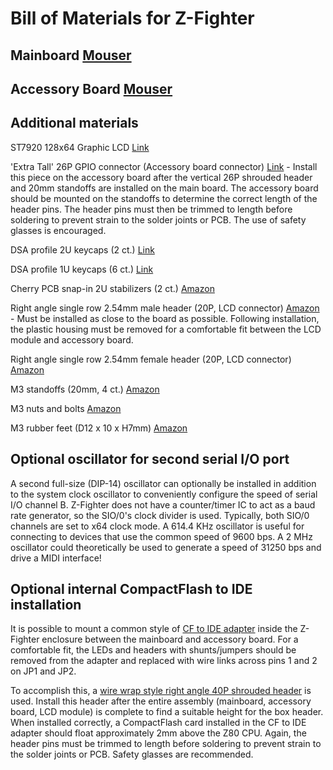 
# Bill of Materials for Z-Fighter

## Mainboard [Mouser](https://www.mouser.com/ProjectManager/ProjectDetail.aspx?AccessID=55fcf50861)

## Accessory Board [Mouser](https://www.mouser.com/ProjectManager/ProjectDetail.aspx?AccessID=e552b3f8e6)

## Additional materials

ST7920 128x64 Graphic LCD [Link](https://www.buydisplay.com/3-3v-5v-graphic-display-128x64-serial-lcd-display-st7920)

'Extra Tall' 26P GPIO connector (Accessory board connector) [Link](https://thepihut.com/products/extra-tall-gpio-connector-for-the-raspberry-pi) - Install this piece on the accessory board after the vertical 26P shrouded header and 20mm standoffs are installed on the main board. The accessory board should be mounted on the standoffs to determine the correct length of the header pins. The header pins must then be trimmed to length before soldering to prevent strain to the solder joints or PCB. The use of safety glasses is encouraged.

DSA profile 2U keycaps (2 ct.) [Link](https://pimpmykeyboard.com/dsa-2-space-pack-of-4/)

DSA profile 1U keycaps (6 ct.) [Link](https://pimpmykeyboard.com/dsa-1-space-pack-of-10/)

Cherry PCB snap-in 2U stabilizers (2 ct.) [Amazon](https://www.amazon.com/dp/B085T8QZJC/ref=cm_sw_r_tw_dp_V3VNQRQ0CPQBPXNV3A6B?_encoding=UTF8&psc=1)

Right angle single row 2.54mm male header (20P, LCD connector) [Amazon](https://www.amazon.com/dp/B01461DQ6S/ref=cm_sw_r_tw_dp_GKV8K1RT5GKDB1A8GHAV) - Must be installed as close to the board as possible. Following installation, the plastic housing must be removed for a comfortable fit between the LCD module and accessory board.

Right angle single row 2.54mm female header (20P, LCD connector) [Amazon](https://www.amazon.com/dp/B07P1R9CGT/ref=cm_sw_r_tw_dp_7SZQVEK1GGS1AR1WVH0K?_encoding=UTF8&psc=1)

M3 standoffs (20mm, 4 ct.) [Amazon](https://www.amazon.com/dp/B07PK23VC4/ref=cm_sw_r_tw_dp_NGRJ3TRHWGEE7J0RGDNS?_encoding=UTF8&psc=1)

M3 nuts and bolts [Amazon](https://www.amazon.com/dp/B078V3YCF6/ref=cm_sw_r_tw_dp_TQ4HJWWVDEA1XZR15HDK?_encoding=UTF8&psc=1)

M3 rubber feet (D12 x 10 x H7mm) [Amazon](https://www.amazon.com/dp/B07LF1J7ZB/ref=cm_sw_r_tw_dp_JDTK9C1A8TC8FPBZZV7F?_encoding=UTF8&psc=1)

## Optional oscillator for second serial I/O port

A second full-size (DIP-14) oscillator can optionally be installed in addition to the system clock oscillator to conveniently configure the speed of serial I/O channel B. Z-Fighter does not have a counter/timer IC to act as a baud rate generator, so the SIO/0's clock divider is used. Typically, both SIO/0 channels are set to x64 clock mode. A 614.4 KHz oscillator is useful for connecting to devices that use the common speed of 9600 bps. A 2 MHz oscillator could theoretically be used to generate a speed of 31250 bps and drive a MIDI interface!

## Optional internal CompactFlash to IDE installation

It is possible to mount a common style of [CF to IDE adapter](https://www.amazon.com/dp/B081336VP9/ref=cm_sw_r_tw_dp_JFMTNXX912AVZNW4FQQ4) inside the Z-Fighter enclosure between the mainboard and accessory board. For a comfortable fit, the LEDs and headers with shunts/jumpers should be removed from the adapter and replaced with wire links across pins 1 and 2 on JP1 and JP2.

To accomplish this, a [wire wrap style right angle 40P shrouded header](https://www.mouser.com/ProductDetail/?qs=n1d6TrdN4SAGWp%252BEF8S8fg%3D%3D) is used. Install this header after the entire assembly (mainboard, accessory board, LCD module) is complete to find a suitable height for the box header. When installed correctly, a CompactFlash card installed in the CF to IDE adapter should float approximately 2mm above the Z80 CPU. Again, the header pins must be trimmed to length before soldering to prevent strain to the solder joints or PCB. Safety glasses are recommended.
